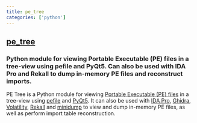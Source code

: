 ```yaml
---
title: pe_tree
categories: ['python']
---
```

## [pe_tree](https://github.com/blackberry/pe_tree)

### Python module for viewing Portable Executable (PE) files in a tree-view using pefile and PyQt5. Can also be used with IDA Pro and Rekall to dump in-memory PE files and reconstruct imports.

PE Tree is a Python module for viewing [Portable Executable (PE) files](https://en.wikipedia.org/wiki/Portable_Executable) in a tree-view using [pefile](https://github.com/erocarrera/pefile) and [PyQt5](https://pypi.org/project/PyQt5/).
It can also be used with [IDA Pro](https://www.hex-rays.com/products/ida/), [Ghidra](https://ghidra-sre.org/), [Volatility](https://github.com/volatilityfoundation/volatility3), [Rekall](http://www.rekall-forensic.com/) and [minidump](https://github.com/skelsec/minidump) to view and dump in-memory PE files, as well as perform import table reconstruction.
